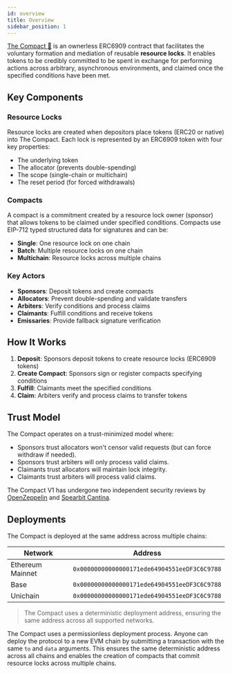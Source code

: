 ```yaml
---
id: overview
title: Overview
sidebar_position: 1
---
```


[The Compact 🤝](https://github.com/Uniswap/the-compact) is an ownerless ERC6909 contract that facilitates the voluntary formation and mediation of reusable **resource locks**. It enables tokens to be credibly committed to be spent in exchange for performing actions across arbitrary, asynchronous environments, and claimed once the specified conditions have been met.

## Key Components

### Resource Locks
Resource locks are created when depositors place tokens (ERC20 or native) into The Compact. Each lock is represented by an ERC6909 token with four key properties:
- The underlying token
- The allocator (prevents double-spending)
- The scope (single-chain or multichain)
- The reset period (for forced withdrawals)

### Compacts
A compact is a commitment created by a resource lock owner (sponsor) that allows tokens to be claimed under specified conditions. Compacts use EIP-712 typed structured data for signatures and can be:
- **Single**: One resource lock on one chain
- **Batch**: Multiple resource locks on one chain
- **Multichain**: Resource locks across multiple chains

### Key Actors

- **Sponsors**: Deposit tokens and create compacts
- **Allocators**: Prevent double-spending and validate transfers
- **Arbiters**: Verify conditions and process claims
- **Claimants**: Fulfill conditions and receive tokens
- **Emissaries**: Provide fallback signature verification

## How It Works

1. **Deposit**: Sponsors deposit tokens to create resource locks (ERC6909 tokens)
2. **Create Compact**: Sponsors sign or register compacts specifying conditions
3. **Fulfill**: Claimants meet the specified conditions
4. **Claim**: Arbiters verify and process claims to transfer tokens

## Trust Model

The Compact operates on a trust-minimized model where:
- Sponsors trust allocators won't censor valid requests (but can force withdraw if needed).
- Sponsors trust arbiters will only process valid claims.
- Claimants trust allocators will maintain lock integrity.
- Claimants trust arbiters will process valid claims.

The Compact V1 has undergone two independent security reviews by [OpenZeppelin](https://openzeppelin.com) and [Spearbit Cantina](https://cantina.xyz).

## Deployments

The Compact is deployed at the same address across multiple chains:

| Network | Address |
|---------|---------|
| Ethereum Mainnet | `0x00000000000000171ede64904551eeDF3C6C9788` |
| Base | `0x00000000000000171ede64904551eeDF3C6C9788` |
| Unichain | `0x00000000000000171ede64904551eeDF3C6C9788` |

> The Compact uses a deterministic deployment address, ensuring the same address across all supported networks.

The Compact uses a permissionless deployment process. Anyone can deploy the protocol to a new EVM chain by submitting a transaction with the same `to` and `data` arguments. This ensures the same deterministic address across all chains and enables the creation of compacts that commit resource locks across multiple chains.

